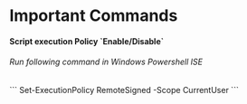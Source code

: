 # Important Commands

<h4>Script execution Policy `Enable/Disable`</h4>
<h6>Run following command in Windows Powershell ISE</h6>
```
Set-ExecutionPolicy RemoteSigned -Scope CurrentUser
```


